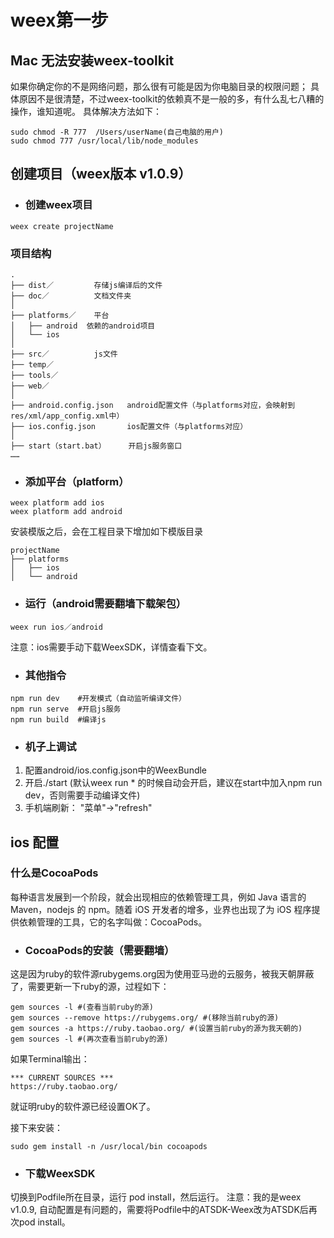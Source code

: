# weex第一步
## Mac 无法安装weex-toolkit
如果你确定你的不是网络问题，那么很有可能是因为你电脑目录的权限问题；
具体原因不是很清楚，不过weex-toolkit的依赖真不是一般的多，有什么乱七八糟的操作，谁知道呢。
具体解决方法如下：
```shell
sudo chmod -R 777  /Users/userName(自己电脑的用户)
sudo chmod 777 /usr/local/lib/node_modules
```

## 创建项目（weex版本 v1.0.9）
- ### 创建weex项目
```shell
weex create projectName
```
### 项目结构
```
.
├── dist／         存储js编译后的文件
├── doc／          文档文件夹
│ 
├── platforms／    平台
│   ├── android  依赖的android项目
│   └── ios
│ 
├── src／          js文件
├── temp／
├── tools／
├── web／
│ 
├── android.config.json   android配置文件（与platforms对应，会映射到res/xml/app_config.xml中）
├── ios.config.json       ios配置文件（与platforms对应）
│ 
├── start（start.bat）     开启js服务窗口
……
```
- ### 添加平台（platform）
```shell
weex platform add ios
weex platform add android
```
安装模版之后，会在工程目录下增加如下模版目录
```shell
projectName
├── platforms
│   ├── ios
│   └── android
```
- ### 运行（android需要翻墙下载架包）
```shell
weex run ios／android
```
注意：ios需要手动下载WeexSDK，详情查看下文。

- ### 其他指令
```shell
npm run dev    #开发模式（自动监听编译文件）
npm run serve  #开启js服务
npm run build  #编译js
```
- ### 机子上调试
1. 配置android/ios.config.json中的WeexBundle
2. 开启./start (默认weex run * 的时候自动会开启，建议在start中加入npm run dev，否则需要手动编译文件)
3. 手机端刷新： "菜单"->"refresh"

## ios 配置
### 什么是CocoaPods
每种语言发展到一个阶段，就会出现相应的依赖管理工具，例如 Java 语言的 Maven，nodejs 的 npm。随着 iOS 开发者的增多，业界也出现了为 iOS 程序提供依赖管理的工具，它的名字叫做：CocoaPods。

- ### CocoaPods的安装（需要翻墙）
这是因为ruby的软件源rubygems.org因为使用亚马逊的云服务，被我天朝屏蔽了，需要更新一下ruby的源，过程如下：
```shell
gem sources -l #(查看当前ruby的源)
gem sources --remove https://rubygems.org/ #(移除当前ruby的源)
gem sources -a https://ruby.taobao.org/ #(设置当前ruby的源为我天朝的)
gem sources -l #(再次查看当前ruby的源)
```
如果Terminal输出：
```shell
*** CURRENT SOURCES ***
https://ruby.taobao.org/
```
就证明ruby的软件源已经设置OK了。

接下来安装：
```shell
sudo gem install -n /usr/local/bin cocoapods
```
- ### 下载WeexSDK
切换到Podfile所在目录，运行 pod install，然后运行。
注意：我的是weex v1.0.9, 自动配置是有问题的，需要将Podfile中的ATSDK-Weex改为ATSDK后再次pod install。